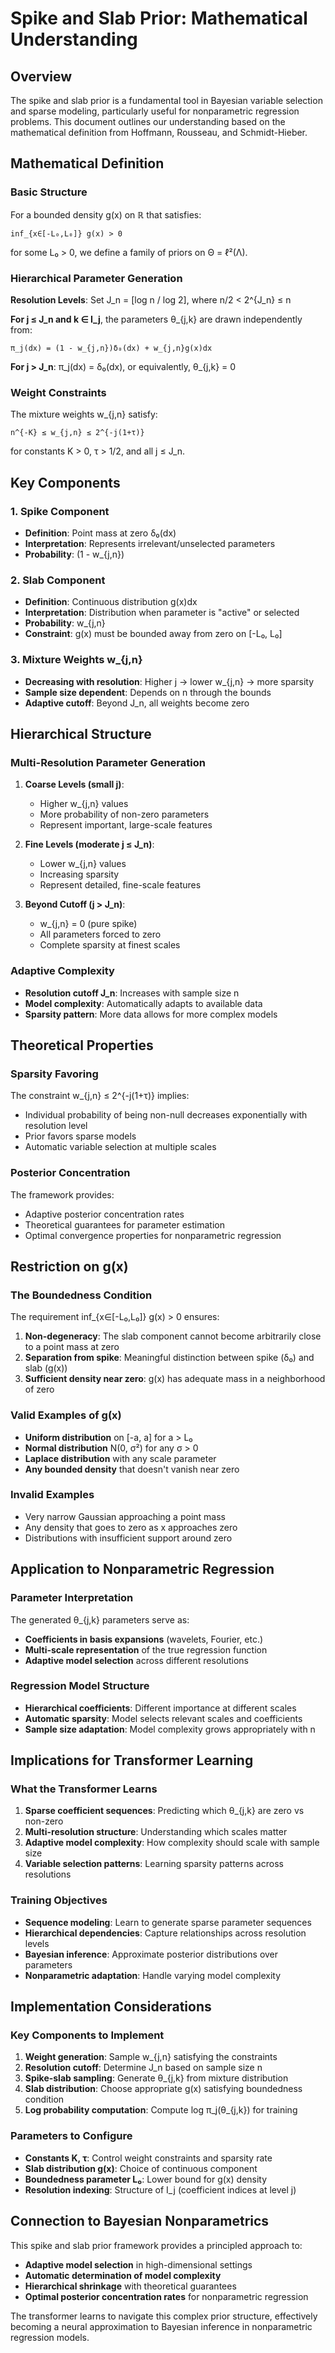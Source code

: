 # Spike and Slab Prior: Mathematical Understanding

## Overview

The spike and slab prior is a fundamental tool in Bayesian variable selection and sparse modeling, particularly useful for nonparametric regression problems. This document outlines our understanding based on the mathematical definition from Hoffmann, Rousseau, and Schmidt-Hieber.

## Mathematical Definition

### Basic Structure

For a bounded density g(x) on ℝ that satisfies:
```
inf_{x∈[-L₀,L₀]} g(x) > 0
```
for some L₀ > 0, we define a family of priors on Θ = ℓ²(Λ).

### Hierarchical Parameter Generation

**Resolution Levels**: Set J_n = [log n / log 2], where n/2 < 2^{J_n} ≤ n

**For j ≤ J_n and k ∈ I_j**, the parameters θ_{j,k} are drawn independently from:
```
π_j(dx) = (1 - w_{j,n})δ₀(dx) + w_{j,n}g(x)dx
```

**For j > J_n**: π_j(dx) = δ₀(dx), or equivalently, θ_{j,k} = 0

### Weight Constraints

The mixture weights w_{j,n} satisfy:
```
n^{-K} ≤ w_{j,n} ≤ 2^{-j(1+τ)}
```
for constants K > 0, τ > 1/2, and all j ≤ J_n.

## Key Components

### 1. Spike Component
- **Definition**: Point mass at zero δ₀(dx)
- **Interpretation**: Represents irrelevant/unselected parameters
- **Probability**: (1 - w_{j,n})

### 2. Slab Component  
- **Definition**: Continuous distribution g(x)dx
- **Interpretation**: Distribution when parameter is "active" or selected
- **Probability**: w_{j,n}
- **Constraint**: g(x) must be bounded away from zero on [-L₀, L₀]

### 3. Mixture Weights w_{j,n}
- **Decreasing with resolution**: Higher j → lower w_{j,n} → more sparsity
- **Sample size dependent**: Depends on n through the bounds
- **Adaptive cutoff**: Beyond J_n, all weights become zero

## Hierarchical Structure

### Multi-Resolution Parameter Generation

1. **Coarse Levels (small j)**:
   - Higher w_{j,n} values
   - More probability of non-zero parameters
   - Represent important, large-scale features

2. **Fine Levels (moderate j ≤ J_n)**:
   - Lower w_{j,n} values  
   - Increasing sparsity
   - Represent detailed, fine-scale features

3. **Beyond Cutoff (j > J_n)**:
   - w_{j,n} = 0 (pure spike)
   - All parameters forced to zero
   - Complete sparsity at finest scales

### Adaptive Complexity

- **Resolution cutoff J_n**: Increases with sample size n
- **Model complexity**: Automatically adapts to available data
- **Sparsity pattern**: More data allows for more complex models

## Theoretical Properties

### Sparsity Favoring

The constraint w_{j,n} ≤ 2^{-j(1+τ)} implies:
- Individual probability of being non-null decreases exponentially with resolution level
- Prior favors sparse models
- Automatic variable selection at multiple scales

### Posterior Concentration

The framework provides:
- Adaptive posterior concentration rates
- Theoretical guarantees for parameter estimation
- Optimal convergence properties for nonparametric regression

## Restriction on g(x)

### The Boundedness Condition

The requirement inf_{x∈[-L₀,L₀]} g(x) > 0 ensures:

1. **Non-degeneracy**: The slab component cannot become arbitrarily close to a point mass at zero
2. **Separation from spike**: Meaningful distinction between spike (δ₀) and slab (g(x))
3. **Sufficient density near zero**: g(x) has adequate mass in a neighborhood of zero

### Valid Examples of g(x)

- **Uniform distribution** on [-a, a] for a > L₀
- **Normal distribution** N(0, σ²) for any σ > 0
- **Laplace distribution** with any scale parameter
- **Any bounded density** that doesn't vanish near zero

### Invalid Examples

- Very narrow Gaussian approaching a point mass
- Any density that goes to zero as x approaches zero
- Distributions with insufficient support around zero

## Application to Nonparametric Regression

### Parameter Interpretation

The generated θ_{j,k} parameters serve as:
- **Coefficients in basis expansions** (wavelets, Fourier, etc.)
- **Multi-scale representation** of the true regression function
- **Adaptive model selection** across different resolutions

### Regression Model Structure

- **Hierarchical coefficients**: Different importance at different scales
- **Automatic sparsity**: Model selects relevant scales and coefficients
- **Sample size adaptation**: Model complexity grows appropriately with n

## Implications for Transformer Learning

### What the Transformer Learns

1. **Sparse coefficient sequences**: Predicting which θ_{j,k} are zero vs non-zero
2. **Multi-resolution structure**: Understanding which scales matter
3. **Adaptive model complexity**: How complexity should scale with sample size
4. **Variable selection patterns**: Learning sparsity patterns across resolutions

### Training Objectives

- **Sequence modeling**: Learn to generate sparse parameter sequences
- **Hierarchical dependencies**: Capture relationships across resolution levels  
- **Bayesian inference**: Approximate posterior distributions over parameters
- **Nonparametric adaptation**: Handle varying model complexity

## Implementation Considerations

### Key Components to Implement

1. **Weight generation**: Sample w_{j,n} satisfying the constraints
2. **Resolution cutoff**: Determine J_n based on sample size n
3. **Spike-slab sampling**: Generate θ_{j,k} from mixture distribution
4. **Slab distribution**: Choose appropriate g(x) satisfying boundedness condition
5. **Log probability computation**: Compute log π_j(θ_{j,k}) for training

### Parameters to Configure

- **Constants K, τ**: Control weight constraints and sparsity rate
- **Slab distribution g(x)**: Choice of continuous component
- **Boundedness parameter L₀**: Lower bound for g(x) density
- **Resolution indexing**: Structure of I_j (coefficient indices at level j)

## Connection to Bayesian Nonparametrics

This spike and slab prior framework provides a principled approach to:
- **Adaptive model selection** in high-dimensional settings
- **Automatic determination of model complexity**
- **Hierarchical shrinkage** with theoretical guarantees
- **Optimal posterior concentration rates** for nonparametric regression

The transformer learns to navigate this complex prior structure, effectively becoming a neural approximation to Bayesian inference in nonparametric regression models. 